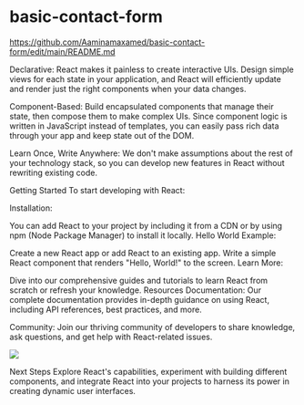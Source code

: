 # basic-contact-form
https://github.com/Aaminamaxamed/basic-contact-form/edit/main/README.md

Declarative: React makes it painless to create interactive UIs. Design simple views for each state in your application, and React will efficiently update and render just the right components when your data changes.

Component-Based: Build encapsulated components that manage their state, then compose them to make complex UIs. Since component logic is written in JavaScript instead of templates, you can easily pass rich data through your app and keep state out of the DOM.

Learn Once, Write Anywhere: We don't make assumptions about the rest of your technology stack, so you can develop new features in React without rewriting existing code.

Getting Started
To start developing with React:

Installation:

You can add React to your project by including it from a CDN or by using npm (Node Package Manager) to install it locally.
Hello World Example:

Create a new React app or add React to an existing app.
Write a simple React component that renders "Hello, World!" to the screen.
Learn More:

Dive into our comprehensive guides and tutorials to learn React from scratch or refresh your knowledge.
Resources
Documentation: Our complete documentation provides in-depth guidance on using React, including API references, best practices, and more.

Community: Join our thriving community of developers to share knowledge, ask questions, and get help with React-related issues.



<image src="![Alt Text](./images/image.png)>
">

Next Steps
Explore React's capabilities, experiment with building different components, and integrate React into your projects to harness its power in creating dynamic user interfaces.

